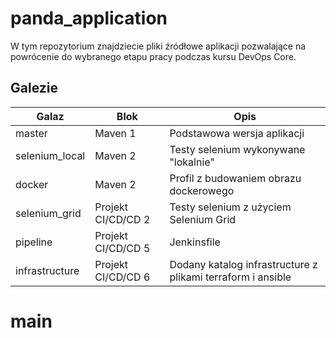 # panda_application
W tym repozytorium znajdziecie pliki źródłowe aplikacji pozwalające na powrócenie do wybranego etapu pracy podczas kursu DevOps Core.

## Galezie 

|Galaz  | Blok  | Opis  | 
|---|---|---|
| master | Maven 1 | Podstawowa wersja aplikacji |
| selenium_local | Maven 2 | Testy selenium wykonywane "lokalnie" |
| docker | Maven 2 | Profil z budowaniem obrazu dockerowego |
| selenium_grid  | Projekt CI/CD/CD 2   | Testy selenium z użyciem Selenium Grid |
| pipeline | Projekt CI/CD/CD 5 | Jenkinsfile |
| infrastructure | Projekt CI/CD/CD 6 | Dodany katalog infrastructure z plikami terraform i ansible| Końcowa wersja projektu | 
# main
